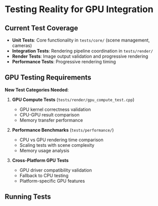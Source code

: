 # Testing Reality for GPU Integration

## Current Test Coverage

- **Unit Tests**: Core functionality in `tests/core/` (scene management, cameras)
- **Integration Tests**: Rendering pipeline coordination in `tests/render/`
- **Render Tests**: Image output validation and progressive rendering
- **Performance Tests**: Progressive rendering timing

## GPU Testing Requirements

**New Test Categories Needed**:

1. **GPU Compute Tests** (`tests/render/gpu_compute_test.cpp`)
   - GPU kernel correctness validation
   - CPU-GPU result comparison
   - Memory transfer performance

2. **Performance Benchmarks** (`tests/performance/`)
   - CPU vs GPU rendering time comparison
   - Scaling tests with scene complexity
   - Memory usage analysis

3. **Cross-Platform GPU Tests**
   - GPU driver compatibility validation
   - Fallback to CPU testing
   - Platform-specific GPU features

## Running Tests

```bash